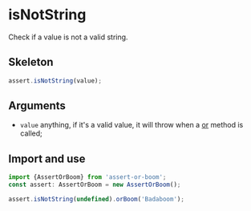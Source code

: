 # isNotString

Check if a value is not a valid string.

## Skeleton

```ts
assert.isNotString(value);
```

## Arguments

- `value` anything, if it's a valid value, it will throw when a [or](../or.md) method is called;

## Import and use

```ts
import {AssertOrBoom} from 'assert-or-boom';
const assert: AssertOrBoom = new AssertOrBoom();

assert.isNotString(undefined).orBoom('Badaboom');
```
